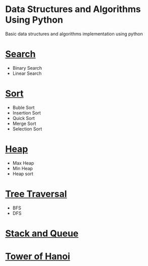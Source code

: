 # Data Structures and Algorithms Using Python
Basic data structures and algorithms implementation using python 

# [Search](https://github.com/rakib1521/Data-Structures-and-Algorithms-Using-Python/tree/main/Search)
* Binary Search
* Linear Search

# [Sort](https://github.com/rakib1521/Data-Structures-and-Algorithms-Using-Python/tree/main/Sort)
* Buble Sort
* Insertion Sort
* Quick Sort
* Merge Sort
* Selection Sort

# [Heap](https://github.com/rakib1521/Data-Structures-and-Algorithms-Using-Python/tree/main/Heap)
* Max Heap
* Min Heap
* Heap sort

# [Tree Traversal](https://github.com/rakib1521/Data-Structures-and-Algorithms-Using-Python/tree/main/BFS_DFS)
* BFS
* DFS 

# [Stack and Queue](https://github.com/rakib1521/Data-Structures-and-Algorithms-Using-Python/tree/main/Stack%20and%20Queue)

# [Tower of Hanoi](https://github.com/rakib1521/Data-Structures-and-Algorithms-Using-Python/tree/main/Tower%20of%20Hanoi)

